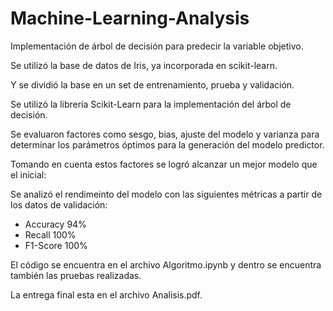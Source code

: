 # Machine-Learning-Analysis

Implementación de árbol de decisión para predecir la variable objetivo. 

Se utilizó la base de datos de Iris, ya incorporada en scikit-learn.

Y se dividió la base en un set de entrenamiento, prueba y validación. 

Se utilizó la librería Scikit-Learn para la implementación del árbol de decisión.

Se evaluaron factores como sesgo, bias, ajuste del modelo y varianza para determinar los parámetros óptimos para la generación del modelo predictor. 

Tomando en cuenta estos factores se logró alcanzar un mejor modelo que el inicial: 

Se analizó el rendimeinto del modelo con las siguientes métricas a partir de los datos de validación: 
- Accuracy 94%
- Recall 100%
- F1-Score 100%

El código se encuentra en el archivo Algoritmo.ipynb y dentro se encuentra también las pruebas realizadas. 

La entrega final esta en el archivo Analisis.pdf. 
